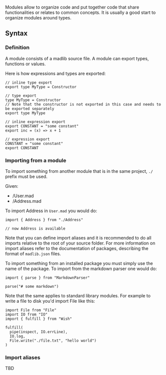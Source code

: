 Modules allow to organize code and put together code that share functionalities or relates to common concepts. It is usually a good start to organize modules around types.


## Syntax

### Definition
A module consists of a madlib source file. A module can export types, functions or values.

Here is how expressions and types are exported:
```madlib
// inline type export
export type MyType = Constructor

// type export
type MyType = Constructor
// Note that the constructor is not exported in this case and needs to be exported separately
export type MyType

// inline expression export
export CONSTANT = "some constant"
export inc = (x) => x + 1

// expression export
CONSTANT = "some constant"
export CONSTANT
```

### Importing from a module
To import something from another module that is in the same project, `./` prefix must be used.

Given:
- /User.mad
- /Address.mad

To import Address in `User.mad` you would do:
```madlib
import { Address } from "./Address"

// now Address is available
```
Note that you can define import aliases and it is recommended to do all imports relative to the root of your source folder. For more information on import aliases refer to the documentation of packages, describing the format of `madlib.json` files.

To import something from an installed package you must simply use the name of the package. To import from the markdown parser one would do:
```madlib
import { parse } from "MarkdownParser"

parse("# some markdown")
```
Note that the same applies to standard library modules. For example to write a file to disk you'd import File like this:
```madlib
import File from "File"
import IO from "IO"
import { fulfill } from "Wish"

fulfill(
  pipe(inspect, IO.errLine),
  IO.log,
  File.write("./file.txt", "hello world")
)
```

### Import aliases
TBD
